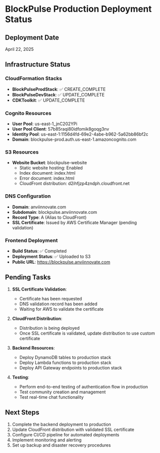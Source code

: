 # BlockPulse Production Deployment Status

## Deployment Date
April 22, 2025

## Infrastructure Status

### CloudFormation Stacks
- **BlockPulseProdStack**: ✅ CREATE_COMPLETE
- **BlockPulseDevStack**: ✅ UPDATE_COMPLETE
- **CDKToolkit**: ✅ UPDATE_COMPLETE

### Cognito Resources
- **User Pool**: us-east-1_jnC202YPi
- **User Pool Client**: 57b85raqi80idfomik8goqg3nv
- **Identity Pool**: us-east-1:1156d4fd-69e2-4abe-b962-5a62bb86bf2c
- **Domain**: blockpulse-prod.auth.us-east-1.amazoncognito.com

### S3 Resources
- **Website Bucket**: blockpulse-website
  - Static website hosting: Enabled
  - Index document: index.html
  - Error document: index.html
  - CloudFront distribution: d2ihfjzp4zndph.cloudfront.net

### DNS Configuration
- **Domain**: anviinnovate.com
- **Subdomain**: blockpulse.anviinnovate.com
- **Record Type**: A (Alias to CloudFront)
- **SSL Certificate**: Issued by AWS Certificate Manager (pending validation)

### Frontend Deployment
- **Build Status**: ✅ Completed
- **Deployment Status**: ✅ Uploaded to S3
- **Public URL**: https://blockpulse.anviinnovate.com

## Pending Tasks

1. **SSL Certificate Validation**:
   - Certificate has been requested
   - DNS validation record has been added
   - Waiting for AWS to validate the certificate

2. **CloudFront Distribution**:
   - Distribution is being deployed
   - Once SSL certificate is validated, update distribution to use custom certificate

3. **Backend Resources**:
   - Deploy DynamoDB tables to production stack
   - Deploy Lambda functions to production stack
   - Deploy API Gateway endpoints to production stack

4. **Testing**:
   - Perform end-to-end testing of authentication flow in production
   - Test community creation and management
   - Test real-time chat functionality

## Next Steps

1. Complete the backend deployment to production
2. Update CloudFront distribution with validated SSL certificate
3. Configure CI/CD pipeline for automated deployments
4. Implement monitoring and alerting
5. Set up backup and disaster recovery procedures
